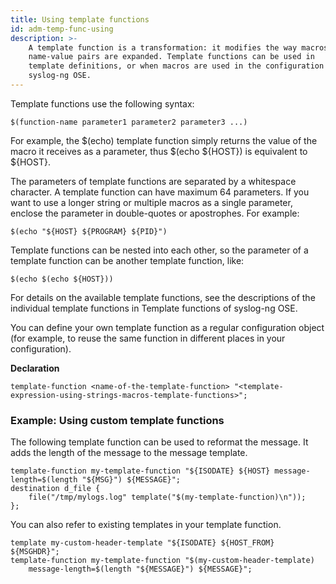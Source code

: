 ```yaml
---
title: Using template functions
id: adm-temp-func-using
description: >-
    A template function is a transformation: it modifies the way macros or
    name-value pairs are expanded. Template functions can be used in
    template definitions, or when macros are used in the configuration of
    syslog-ng OSE. 
---
```


Template functions use the following syntax:

```config
$(function-name parameter1 parameter2 parameter3 ...)
```

For example, the $(echo) template function simply returns the value of
the macro it receives as a parameter, thus $(echo ${HOST}) is
equivalent to ${HOST}.

The parameters of template functions are separated by a whitespace
character. A template function can have maximum 64 parameters. If you
want to use a longer string or multiple macros as a single parameter,
enclose the parameter in double-quotes or apostrophes. For example:

```config
$(echo "${HOST} ${PROGRAM} ${PID}")
```

Template functions can be nested into each other, so the parameter of a
template function can be another template function, like:

```config
$(echo $(echo ${HOST}))
```

For details on the available template functions, see the descriptions of
the individual template functions in Template functions of syslog-ng OSE.

You can define your own template function as a regular configuration
object (for example, to reuse the same function in different places in
your configuration).

**Declaration**

```config
template-function <name-of-the-template-function> "<template-expression-using-strings-macros-template-functions>";
```

### Example: Using custom template functions

The following template function can be used to reformat the message. It
adds the length of the message to the message template.

```config
template-function my-template-function "${ISODATE} ${HOST} message-length=$(length "${MSG}") ${MESSAGE}";
destination d_file {
    file("/tmp/mylogs.log" template("$(my-template-function)\n"));
};
```

You can also refer to existing templates in your template function.

```config
template my-custom-header-template "${ISODATE} ${HOST_FROM} ${MSGHDR}";
template-function my-template-function "$(my-custom-header-template)
    message-length=$(length "${MESSAGE}") ${MESSAGE}";
```
